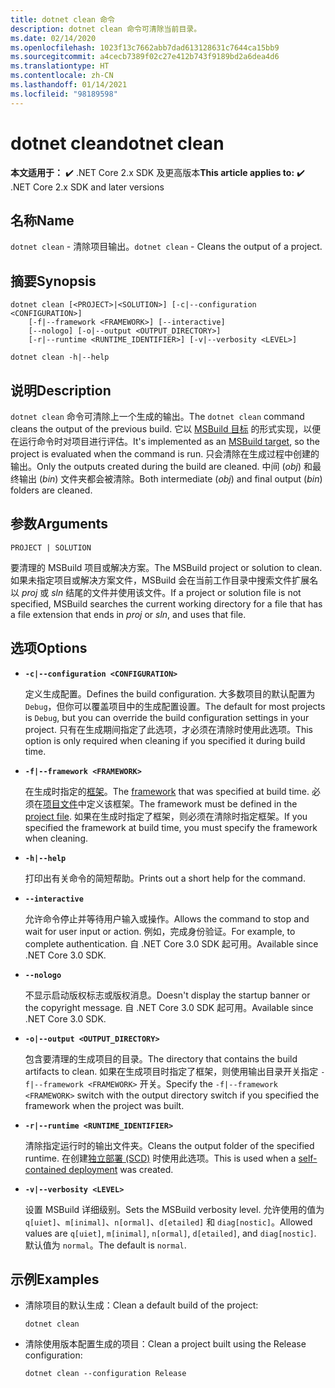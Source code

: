 ```yaml
---
title: dotnet clean 命令
description: dotnet clean 命令可清除当前目录。
ms.date: 02/14/2020
ms.openlocfilehash: 1023f13c7662abb7dad613128631c7644ca15bb9
ms.sourcegitcommit: a4cecb7389f02c27e412b743f9189bd2a6dea4d6
ms.translationtype: HT
ms.contentlocale: zh-CN
ms.lasthandoff: 01/14/2021
ms.locfileid: "98189598"
---
```

# <a name="dotnet-clean"></a><span data-ttu-id="a29a3-103">dotnet clean</span><span class="sxs-lookup"><span data-stu-id="a29a3-103">dotnet clean</span></span>

<span data-ttu-id="a29a3-104">**本文适用于：** ✔️ .NET Core 2.x SDK 及更高版本</span><span class="sxs-lookup"><span data-stu-id="a29a3-104">**This article applies to:** ✔️ .NET Core 2.x SDK and later versions</span></span>

## <a name="name"></a><span data-ttu-id="a29a3-105">名称</span><span class="sxs-lookup"><span data-stu-id="a29a3-105">Name</span></span>

<span data-ttu-id="a29a3-106">`dotnet clean` - 清除项目输出。</span><span class="sxs-lookup"><span data-stu-id="a29a3-106">`dotnet clean` - Cleans the output of a project.</span></span>

## <a name="synopsis"></a><span data-ttu-id="a29a3-107">摘要</span><span class="sxs-lookup"><span data-stu-id="a29a3-107">Synopsis</span></span>

```dotnetcli
dotnet clean [<PROJECT>|<SOLUTION>] [-c|--configuration <CONFIGURATION>]
    [-f|--framework <FRAMEWORK>] [--interactive]
    [--nologo] [-o|--output <OUTPUT_DIRECTORY>]
    [-r|--runtime <RUNTIME_IDENTIFIER>] [-v|--verbosity <LEVEL>]

dotnet clean -h|--help
```

## <a name="description"></a><span data-ttu-id="a29a3-108">说明</span><span class="sxs-lookup"><span data-stu-id="a29a3-108">Description</span></span>

<span data-ttu-id="a29a3-109">`dotnet clean` 命令可清除上一个生成的输出。</span><span class="sxs-lookup"><span data-stu-id="a29a3-109">The `dotnet clean` command cleans the output of the previous build.</span></span> <span data-ttu-id="a29a3-110">它以 [MSBuild 目标](/visualstudio/msbuild/msbuild-targets) 的形式实现，以便在运行命令时对项目进行评估。</span><span class="sxs-lookup"><span data-stu-id="a29a3-110">It's implemented as an [MSBuild target](/visualstudio/msbuild/msbuild-targets), so the project is evaluated when the command is run.</span></span> <span data-ttu-id="a29a3-111">只会清除在生成过程中创建的输出。</span><span class="sxs-lookup"><span data-stu-id="a29a3-111">Only the outputs created during the build are cleaned.</span></span> <span data-ttu-id="a29a3-112">中间 (*obj*) 和最终输出 (*bin*) 文件夹都会被清除。</span><span class="sxs-lookup"><span data-stu-id="a29a3-112">Both intermediate (*obj*) and final output (*bin*) folders are cleaned.</span></span>

## <a name="arguments"></a><span data-ttu-id="a29a3-113">参数</span><span class="sxs-lookup"><span data-stu-id="a29a3-113">Arguments</span></span>

`PROJECT | SOLUTION`

<span data-ttu-id="a29a3-114">要清理的 MSBuild 项目或解决方案。</span><span class="sxs-lookup"><span data-stu-id="a29a3-114">The MSBuild project or solution to clean.</span></span> <span data-ttu-id="a29a3-115">如果未指定项目或解决方案文件，MSBuild 会在当前工作目录中搜索文件扩展名以 *proj* 或 *sln* 结尾的文件并使用该文件。</span><span class="sxs-lookup"><span data-stu-id="a29a3-115">If a project or solution file is not specified, MSBuild searches the current working directory for a file that has a file extension that ends in *proj* or *sln*, and uses that file.</span></span>

## <a name="options"></a><span data-ttu-id="a29a3-116">选项</span><span class="sxs-lookup"><span data-stu-id="a29a3-116">Options</span></span>

* **`-c|--configuration <CONFIGURATION>`**

  <span data-ttu-id="a29a3-117">定义生成配置。</span><span class="sxs-lookup"><span data-stu-id="a29a3-117">Defines the build configuration.</span></span> <span data-ttu-id="a29a3-118">大多数项目的默认配置为 `Debug`，但你可以覆盖项目中的生成配置设置。</span><span class="sxs-lookup"><span data-stu-id="a29a3-118">The default for most projects is `Debug`, but you can override the build configuration settings in your project.</span></span> <span data-ttu-id="a29a3-119">只有在生成期间指定了此选项，才必须在清除时使用此选项。</span><span class="sxs-lookup"><span data-stu-id="a29a3-119">This option is only required when cleaning if you specified it during build time.</span></span>

* **`-f|--framework <FRAMEWORK>`**

  <span data-ttu-id="a29a3-120">在生成时指定的[框架](../../standard/frameworks.md)。</span><span class="sxs-lookup"><span data-stu-id="a29a3-120">The [framework](../../standard/frameworks.md) that was specified at build time.</span></span> <span data-ttu-id="a29a3-121">必须在[项目文件](../project-sdk/overview.md)中定义该框架。</span><span class="sxs-lookup"><span data-stu-id="a29a3-121">The framework must be defined in the [project file](../project-sdk/overview.md).</span></span> <span data-ttu-id="a29a3-122">如果在生成时指定了框架，则必须在清除时指定框架。</span><span class="sxs-lookup"><span data-stu-id="a29a3-122">If you specified the framework at build time, you must specify the framework when cleaning.</span></span>

* **`-h|--help`**

  <span data-ttu-id="a29a3-123">打印出有关命令的简短帮助。</span><span class="sxs-lookup"><span data-stu-id="a29a3-123">Prints out a short help for the command.</span></span>

* **`--interactive`**

  <span data-ttu-id="a29a3-124">允许命令停止并等待用户输入或操作。</span><span class="sxs-lookup"><span data-stu-id="a29a3-124">Allows the command to stop and wait for user input or action.</span></span> <span data-ttu-id="a29a3-125">例如，完成身份验证。</span><span class="sxs-lookup"><span data-stu-id="a29a3-125">For example, to complete authentication.</span></span> <span data-ttu-id="a29a3-126">自 .NET Core 3.0 SDK 起可用。</span><span class="sxs-lookup"><span data-stu-id="a29a3-126">Available since .NET Core 3.0 SDK.</span></span>

* **`--nologo`**

  <span data-ttu-id="a29a3-127">不显示启动版权标志或版权消息。</span><span class="sxs-lookup"><span data-stu-id="a29a3-127">Doesn't display the startup banner or the copyright message.</span></span> <span data-ttu-id="a29a3-128">自 .NET Core 3.0 SDK 起可用。</span><span class="sxs-lookup"><span data-stu-id="a29a3-128">Available since .NET Core 3.0 SDK.</span></span>

* **`-o|--output <OUTPUT_DIRECTORY>`**

  <span data-ttu-id="a29a3-129">包含要清理的生成项目的目录。</span><span class="sxs-lookup"><span data-stu-id="a29a3-129">The directory that contains the build artifacts to clean.</span></span> <span data-ttu-id="a29a3-130">如果在生成项目时指定了框架，则使用输出目录开关指定 `-f|--framework <FRAMEWORK>` 开关。</span><span class="sxs-lookup"><span data-stu-id="a29a3-130">Specify the `-f|--framework <FRAMEWORK>` switch with the output directory switch if you specified the framework when the project was built.</span></span>

* **`-r|--runtime <RUNTIME_IDENTIFIER>`**

  <span data-ttu-id="a29a3-131">清除指定运行时的输出文件夹。</span><span class="sxs-lookup"><span data-stu-id="a29a3-131">Cleans the output folder of the specified runtime.</span></span> <span data-ttu-id="a29a3-132">在创建[独立部署 (SCD)](../deploying/index.md#publish-self-contained) 时使用此选项。</span><span class="sxs-lookup"><span data-stu-id="a29a3-132">This is used when a [self-contained deployment](../deploying/index.md#publish-self-contained) was created.</span></span>

* **`-v|--verbosity <LEVEL>`**

  <span data-ttu-id="a29a3-133">设置 MSBuild 详细级别。</span><span class="sxs-lookup"><span data-stu-id="a29a3-133">Sets the MSBuild verbosity level.</span></span> <span data-ttu-id="a29a3-134">允许使用的值为 `q[uiet]`、`m[inimal]`、`n[ormal]`、`d[etailed]` 和 `diag[nostic]`。</span><span class="sxs-lookup"><span data-stu-id="a29a3-134">Allowed values are `q[uiet]`, `m[inimal]`, `n[ormal]`, `d[etailed]`, and `diag[nostic]`.</span></span> <span data-ttu-id="a29a3-135">默认值为 `normal`。</span><span class="sxs-lookup"><span data-stu-id="a29a3-135">The default is `normal`.</span></span>

## <a name="examples"></a><span data-ttu-id="a29a3-136">示例</span><span class="sxs-lookup"><span data-stu-id="a29a3-136">Examples</span></span>

* <span data-ttu-id="a29a3-137">清除项目的默认生成：</span><span class="sxs-lookup"><span data-stu-id="a29a3-137">Clean a default build of the project:</span></span>

  ```dotnetcli
  dotnet clean
  ```

* <span data-ttu-id="a29a3-138">清除使用版本配置生成的项目：</span><span class="sxs-lookup"><span data-stu-id="a29a3-138">Clean a project built using the Release configuration:</span></span>

  ```dotnetcli
  dotnet clean --configuration Release
  ```
